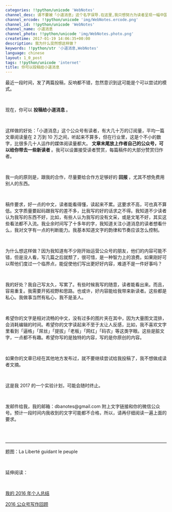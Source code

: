 ```yaml
---
categories: !!python/unicode 'WebNotes'
channel_desc: 请不要被「小道消息」这个名字误导.在这里,我只想努力为读者呈现一幅中国互联网的清明上河图.
channel_ercode: !!python/unicode 'img/WebNotes.ercode.png'
channel_id: !!python/unicode 'WebNotes'
channel_name: 小道消息
channel_photo: !!python/unicode 'img/WebNotes.photo.png'
createtime: 2017-01-19 14:06:35+00:00
description: 我为什么突然想这样做？
keywords: !!python/str '小道消息,WebNotes'
language: chinese
layout: 1_0_post
tags: !!python/unicode 'internet'
title: 你可以投稿给小道消息
---
```

<div class="rich_media_content" id="js_content">
<p>
         最近一段时间，发了两篇投稿，反响都不错，忽然意识到这可能是个可以尝试的模式。
        </p>
<p>
<br/>
</p>
<p>
         现在，你可以
         <strong>
          投稿给小道消息
         </strong>
         。
        </p>
<p>
<br/>
</p>
<p>
         这样做的好处：「小道消息」这个公众号有读者，有大几十万的订阅量，平均一篇文章阅读量在 2 万到 10 万之间，听起来不算多，但在行业里，这是个不小的数字，比很多几十人运作的媒体阅读量都大。
         <strong>
          文章末尾放上作者自己的公众号，可以给你带去一些新读者
         </strong>
         。我可以设置接受读者赞赏，每篇稿件的大部分赞赏归作者。
        </p>
<p>
<br/>
</p>
<p>
         我一向的原则是，跟我的合作，尽量要给合作方足够好的
         <strong>
          回报
         </strong>
         ，尤其不想免费用别人的东西。
        </p>
<p>
<br/>
</p>
<p>
         稿件要求，好一点的中文，读者能看得懂，读起来不累。这要求不高，可也真不算低。文字质量要起码跟我写的差不多，比我写的好的话求之不得。我知道不少读者认为我写的东西不好，比如，有些人认为我写的没有文采，或是文笔不好，其实这些看法都不入流。我业余时间写了十多年的字，我知道关注小道消息的读者想看什么，我对文字有一点的判断能力。我基本知道文字的韵律和节奏应该怎么控制。
        </p>
<p>
<br/>
</p>
<p>
         为什么想这样做？因为我知道有不少刚开始运营公众号的朋友，他们的内容可能不错，但是没人看，写几篇之后就颓了，很可惜，是一种智力上的浪费。如果刚好可以帮他们度过一个临界点，能促使他们写出更好好内容，难道不是一件好事吗？
        </p>
<p>
<br/>
</p>
<p>
         我的好处？我自己写太久，写累了。有些时候我写的随意，读者能看出来。而且，容易重复。我需要开拓视野和思路。也或许，好内容能给我带来新读者。这些都是私心。我做事当然有私心，我不是圣人。
        </p>
<p>
<br/>
</p>
<p>
         希望你的文字是相对流畅的中文，没有过多的图片夹在其中，因为大量图文混排，会消耗编辑的时间。希望你的文字读起来不至于太让人反感，比如，我不喜欢文字里看到「逼格」「屌丝」「提拔」「老板」「网红」「码农」等这类字眼。这些是脏文字，一点都不有趣。希望你写的是独特的内容，写的是你原创的内容。
        </p>
<p>
<br/>
</p>
<p>
         如果你的文章已经在其他地方发布过，就不要继续尝试给我投稿了，我不想做成读者文摘。
        </p>
<p>
<br/>
</p>
<p>
         这是我 2017 的一个实验计划，可能会随时终止。
        </p>
<p>
<br/>
</p>
<p>
         发邮件给我，我的邮箱：dbanotes@gmail.com 附上文字链接和你的微信公众号。预计一段时间内我收到的文字可能都不合格，所以，请再仔细阅读一遍上面的要求。
        </p>
<p style="font-family: Lato, Helvetica, Arial, freesans, clean, sans-serif; border: 0px; font-size: 16px; margin-top: -0.1em; margin-bottom: 1.5em; outline: 0px; line-height: 1.5em; color: rgb(51, 51, 51); white-space: normal;">
<br/>
</p>
<hr style="font-family: Lato, Helvetica, Arial, freesans, clean, sans-serif; border-right-width: 0px; border-bottom-width: 0px; border-left-width: 0px; border-top-style: solid; border-top-color: rgb(234, 234, 234); height: 1px; margin-top: 1em; margin-bottom: 1em; color: rgb(51, 51, 51); font-size: 16px; white-space: normal;"/>
<p>
         题图：La Liberté guidant le peuple
        </p>
<p>
<br/>
</p>
<p>
         延伸阅读：
         <br/>
</p>
<p>
<br/>
</p>
<p>
<a data_ue_src="http://mp.weixin.qq.com/s?__biz=MjM5ODIyMTE0MA==&amp;mid=2650969027&amp;idx=1&amp;sn=1e6bb43fd042af95c7726b4468ba78a8&amp;chksm=bd3837f88a4fbeee5bf5f561f33a28c090cd2ab8541c54f2789954e0ae1079c353ed99697604&amp;scene=21#wechat_redirect" href="http://mp.weixin.qq.com/s?__biz=MjM5ODIyMTE0MA==&amp;mid=2650969027&amp;idx=1&amp;sn=1e6bb43fd042af95c7726b4468ba78a8&amp;chksm=bd3837f88a4fbeee5bf5f561f33a28c090cd2ab8541c54f2789954e0ae1079c353ed99697604&amp;scene=21#wechat_redirect" target="_blank">
          我的 2016 年个人总结
         </a>
<br/>
</p>
<p>
<a data_ue_src="http://mp.weixin.qq.com/s?__biz=MjM5ODIyMTE0MA==&amp;mid=2650969024&amp;idx=1&amp;sn=f32c9c2f5209847bf7a6527df1e3e30f&amp;chksm=bd3837fb8a4fbeedfd51dd4735eb0dd804abbe3e9e7875577d4afd5375bf20b338b7e14359db&amp;scene=21#wechat_redirect" href="http://mp.weixin.qq.com/s?__biz=MjM5ODIyMTE0MA==&amp;mid=2650969024&amp;idx=1&amp;sn=f32c9c2f5209847bf7a6527df1e3e30f&amp;chksm=bd3837fb8a4fbeedfd51dd4735eb0dd804abbe3e9e7875577d4afd5375bf20b338b7e14359db&amp;scene=21#wechat_redirect" target="_blank">
          2016 公众号写作回顾
         </a>
<br/>
</p>
</div>